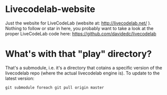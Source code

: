 Livecodelab-website
===================

Just the website for LiveCodeLab (website at: http://livecodelab.net/ ). Nothing to follow or star in here, you probably want to take a look at the proper LiveCodeLab code here: https://github.com/davidedc/livecodelab

What's with that "play" directory?
==================================

That's a submodule, i.e. it's a directory that cotains a specific version of the livecodelab repo (where the actual livecodelab engine is). To update to the latest version: 

```git submodule foreach git pull origin master```
